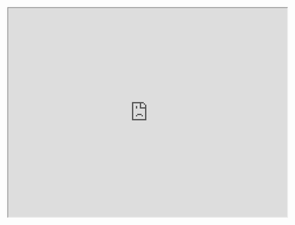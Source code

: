 <iframe src="https://drive.google.com/file/d/1p-3VK4AWbsh9jIDYjFb2oKeGKCGPbWB4/preview" width="640" height="480"></iframe>
